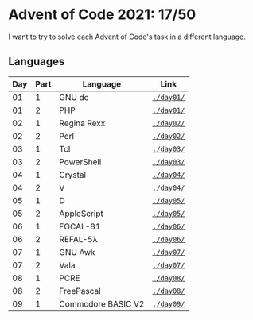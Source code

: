 # Advent of Code 2021: 17/50

I want to try to solve each Advent of Code's task in a different language.

## Languages

| Day  | Part | Language           | Link                 |
| ---- | ---- | ------------------ | -------------------- |
|  01  |   1  | GNU dc             | [`./day01/`](/day01) |
|  01  |   2  | PHP                | [`./day01/`](/day01) |
|  02  |   1  | Regina Rexx        | [`./day02/`](/day02) |
|  02  |   2  | Perl               | [`./day02/`](/day02) |
|  03  |   1  | Tcl                | [`./day03/`](/day03) |
|  03  |   2  | PowerShell         | [`./day03/`](/day03) |
|  04  |   1  | Crystal            | [`./day04/`](/day04) |
|  04  |   2  | V                  | [`./day04/`](/day04) |
|  05  |   1  | D                  | [`./day05/`](/day05) |
|  05  |   2  | AppleScript        | [`./day05/`](/day05) |
|  06  |   1  | FOCAL-81           | [`./day06/`](/day06) |
|  06  |   2  | REFAL-5λ           | [`./day06/`](/day06) |
|  07  |   1  | GNU Awk            | [`./day07/`](/day07) |
|  07  |   2  | Vala               | [`./day07/`](/day07) |
|  08  |   1  | PCRE               | [`./day08/`](/day08) |
|  08  |   2  | FreePascal         | [`./day08/`](/day08) |
|  09  |   1  | Commodore BASIC V2 | [`./day09/`](/day09) |
